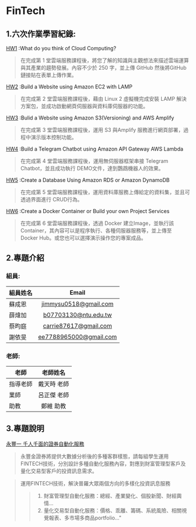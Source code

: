 # FinTech
## 1.六次作業學習紀錄:
[HW1](https://github.com/wzxaldrishine/FinTech/blob/main/HW1/HW1.md)   :What do you think of Cloud Computing?

> 在完成第 1 堂雲端服務課程後，將您了解的知識與主觀想法來描述雲端運算與其產業的趨勢發展。內容不少於 250 字，並上傳 GitHub 然後將GitHub 鏈接貼在表單上傳作業。

[HW2](https://youtu.be/NwgrgmV-w54)   :Build a Website using Amazon EC2 with LAMP

> 在完成第 2 堂雲端服務課程後，藉由 Linux 2 虛擬機完成安裝 LAMP 解決方案包，並成功啟動網頁伺服器與資料庫伺服器的功能。

[HW3](https://youtu.be/mZ8izPLCGW4)   :Bulid a Website using Amazon S3(Versioning) and AWS Amplify

>在完成第 3 堂雲端服務課程後，運用 S3 與Amplify 服務進行網頁部署，過程中演示版本控制功能。

[HW4](https://youtu.be/9mvZpJquiNU)   :Build a Telegram Chatbot using Amazon API Gateway AWS Lambda

> 在完成第 4 堂雲端服務課程後，運用無伺服器框架串接 Telegram Chatbot，並且成功執行 DEMO文件，達到鸚鵡機器人的效果。

[HW5](https://youtu.be/vMQeVgvF8Qc)   :Create a Database Using Amazon RDS or Amazon DynamoDB

> 在完成第 5 堂雲端服務課程後，運用資料庫服務上傳給定的資料集，並且可透過界面進行 CRUD行為。

[HW6](https://youtu.be/5FNDvS-nXps)   :Create a Docker Container or Build your own Project Services

> 在完成第 6 堂雲端服務課程後，透過 Docker 建立Image，並執行該 Container，其內容可以是程序執行、各種伺服器服務等，並上傳至 Docker Hub。或您也可以選擇演示操作您的專案成品。
## 2.專題介紹
### 組員:
| 組員姓名 | Email |
| ------------- |:-------------:|
| 蘇成恩  | jimmysu0518@gmail.com |
| 薛煒加  | b07703130@ntu.edu.tw |
| 蔡昀庭  | carrie87617@gmail.com |
| 謝依旻  | ee7788965000@gmail.com |

### 老師:
|   老師  | 老師姓名  | 
| ------------- |:-------------:|
| 指導老師 | 戴天時 老師 |
| 業師   | 呂正傑 老師 |
| 助教   | 鄭維 助教 |

## 3.專題說明
[永豐一 千人千面的證券自動化服務](https://www.canva.com/design/DAEbdkKQ4LM/uYx0Buf5QRDW30gfYCWNng/view?utm_content=DAEbdkKQ4LM&utm_campaign=designshare&utm_medium=link&utm_source=publishsharelink)

> 永豐金證券將提供大數據分析後的多種客群樣態，請每組學生運用FINTECH技術，分別設計多種自動化服務內容，對應到財富管理型客戶及量化交易型客戶的投資訊息需求。 <br>

> 運用FINTECH技術，解決普羅大眾兩個方向的多樣化投資訊息服務 <br>
>> 1. 財富管理型自動化服務：總經、產業變化、個股新聞、財經輿情... <br>
>> 2. 量化交易型自動化服務：價格、乖離、籌碼、系統風險、相關視覺報表、多市場多商品portfolio..." <br>
